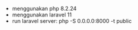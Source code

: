 - menggunakan php 8.2.24
- menggunakan laravel 11
- run laravel server:
   php -S 0.0.0.0:8000 -t public